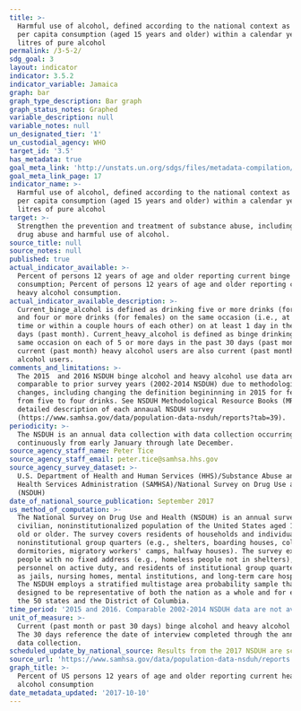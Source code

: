 ```yaml
---
title: >-
  Harmful use of alcohol, defined according to the national context as alcohol
  per capita consumption (aged 15 years and older) within a calendar year in
  litres of pure alcohol
permalink: /3-5-2/
sdg_goal: 3
layout: indicator
indicator: 3.5.2
indicator_variable: Jamaica
graph: bar
graph_type_description: Bar graph
graph_status_notes: Graphed
variable_description: null
variable_notes: null
un_designated_tier: '1'
un_custodial_agency: WHO
target_id: '3.5'
has_metadata: true
goal_meta_link: 'http://unstats.un.org/sdgs/files/metadata-compilation/Metadata-Goal-3.pdf'
goal_meta_link_page: 17
indicator_name: >-
  Harmful use of alcohol, defined according to the national context as alcohol
  per capita consumption (aged 15 years and older) within a calendar year in
  litres of pure alcohol
target: >-
  Strengthen the prevention and treatment of substance abuse, including narcotic
  drug abuse and harmful use of alcohol.
source_title: null
source_notes: null
published: true
actual_indicator_available: >-
  Percent of persons 12 years of age and older reporting current binge alcohol
  consumption; Percent of persons 12 years of age and older reporting current
  heavy alcohol consumption.
actual_indicator_available_description: >-
  Current_binge_alcohol is defined as drinking five or more drinks (for males)
  and four or more drinks (for females) on the same occasion (i.e., at the same
  time or within a couple hours of each other) on at least 1 day in the past 30
  days (past month). Current_heavy_alcohol is defined as binge drinking on the
  same occasion on each of 5 or more days in the past 30 days (past month). All
  current (past month) heavy alcohol users are also current (past month) binge
  alcohol users.
comments_and_limitations: >-
  The 2015  and 2016 NSDUH binge alcohol and heavy alcohol use data are not
  comparable to prior survey years (2002-2014 NSDUH) due to methodological
  changes, including changing the definition begininning in 2015 for females
  from five to four drinks. See NSDUH Methodological Resource Books (MRB) for
  detailed description of each annaual NSDUH survey
  (https://www.samhsa.gov/data/population-data-nsduh/reports?tab=39).
periodicity: >-
  The NSDUH is an annual data collection with data collection occurring
  continuously from early January through late December. 
source_agency_staff_name: Peter Tice
source_agency_staff_email: peter.tice@samhsa.hhs.gov
source_agency_survey_dataset: >-
  U.S. Department of Health and Human Services (HHS)/Substance Abuse and Mental
  Health Services Administration (SAMHSA)/National Survey on Drug Use and Health
  (NSDUH)
date_of_national_source_publication: September 2017
us_method_of_computation: >-
  The National Survey on Drug Use and Health (NSDUH) is an annual survey of the
  civilian, noninstitutionalized population of the United States aged 12 years
  old or older. The survey covers residents of households and individuals in
  noninstitutional group quarters (e.g., shelters, boarding houses, college
  dormitories, migratory workers' camps, halfway houses). The survey excludes
  people with no fixed address (e.g., homeless people not in shelters), military
  personnel on active duty, and residents of institutional group quarters, such
  as jails, nursing homes, mental institutions, and long-term care hospitals.
  The NSDUH employs a stratified multistage area probability sample that is
  designed to be representative of both the nation as a whole and for each of
  the 50 states and the District of Columbia.
time_period: '2015 and 2016. Comparable 2002-2014 NSDUH data are not available. '
unit_of_measure: >-
  Current (past month or past 30 days) binge alcohol and heavy alcohol use data.
  The 30 days reference the date of interview completed through the annual NSDUH
  data collection.
scheduled_update_by_national_source: Results from the 2017 NSDUH are scheduled for release by September 2018.
source_url: 'https://www.samhsa.gov/data/population-data-nsduh/reports'
graph_title: >-
  Percent of US persons 12 years of age and older reporting current heavy
  alcohol consumption
date_metadata_updated: '2017-10-10'
---
```


